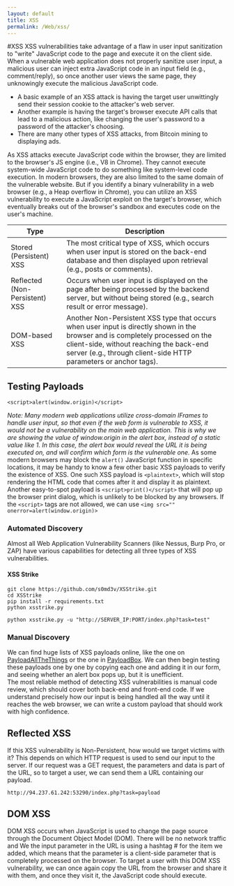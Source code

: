 ```yaml
---
layout: default
title: XSS
permalink: /Web/xss/
---
```

#XSS
XSS vulnerabilities take advantage of a flaw in user input sanitization to "write" JavaScript code to the page and execute it on the client side.
When a vulnerable web application does not properly sanitize user input, a malicious user can inject extra JavaScript code in an input field (e.g., comment/reply), so once another user views the same page, they unknowingly execute the malicious JavaScript code.
- A basic example of an XSS attack is having the target user unwittingly send their session cookie to the attacker's web server.
- Another example is having the target's browser execute API calls that lead to a malicious action, like changing the user's password to a password of the attacker's choosing.
- There are many other types of XSS attacks, from Bitcoin mining to displaying ads.

As XSS attacks execute JavaScript code within the browser, they are limited to the browser's JS engine (i.e., V8 in Chrome). They cannot execute system-wide JavaScript code to do something like system-level code execution. In modern browsers, they are also limited to the same domain of the vulnerable website. But if you identify a binary vulnerability in a web browser (e.g., a Heap overflow in Chrome), you can utilize an XSS vulnerability to execute a JavaScript exploit on the target's browser, which eventually breaks out of the browser's sandbox and executes code on the user's machine.
<!--
| Type                        | Description                                                                                                                                                                           |
|-----------------------------|---------------------------------------------------------------------------------------------------------------------------------------------------------------------------------------|
| Stored (Persistent) XSS     | The most critical type of XSS, which occurs when user input is stored on the back-end database and then displayed upon retrieval (e.g., posts or comments).                         |
| Reflected (Non-Persistent) XSS | Occurs when user input is displayed on the page after being processed by the backend server, but without being stored (e.g., search result or error message).                  |
| DOM-based XSS               | Another Non-Persistent XSS type that occurs when user input is directly shown in the browser and is completely processed on the client-side, without reaching the back-end server (e.g., through client-side HTTP parameters or anchor tags). |
-->
<table>
  <thead>
    <tr>
      <th>Type</th>
      <th>Description</th>
    </tr>
  </thead>
  <tbody>
    <tr>
      <td>Stored (Persistent) XSS</td>
      <td>The most critical type of XSS, which occurs when user input is stored on the back-end database and then displayed upon retrieval (e.g., posts or comments).</td>
    </tr>
    <tr>
      <td>Reflected (Non-Persistent) XSS</td>
      <td>Occurs when user input is displayed on the page after being processed by the backend server, but without being stored (e.g., search result or error message).</td>
    </tr>
    <tr>
      <td>DOM-based XSS</td>
      <td>Another Non-Persistent XSS type that occurs when user input is directly shown in the browser and is completely processed on the client-side, without reaching the back-end server (e.g., through client-side HTTP parameters or anchor tags).</td>
    </tr>
  </tbody>
</table>

## Testing Payloads
```
<script>alert(window.origin)</script>
```
*Note: Many modern web applications utilize cross-domain IFrames to handle user input, so that even if the web form is vulnerable to XSS, it would not be a vulnerability on the main web application. This is why we are showing the value of window.origin in the alert box, instead of a static value like 1. In this case, the alert box would reveal the URL it is being executed on, and will confirm which form is the vulnerable one.*
As some modern browsers may block the `alert()` JavaScript function in specific locations, it may be handy to know a few other basic XSS payloads to verify the existence of XSS. One such XSS payload is `<plaintext>`, which will stop rendering the HTML code that comes after it and display it as plaintext. Another easy-to-spot payload is `<script>print()</script>` that will pop up the browser print dialog, which is unlikely to be blocked by any browsers.
If the `<script>` tags are not allowed, we can use `<img src="" onerror=alert(window.origin)>`

### Automated Discovery
Almost all Web Application Vulnerability Scanners (like Nessus, Burp Pro, or ZAP) have various capabilities for detecting all three types of XSS vulnerabilities.

#### XSS Strike
```
git clone https://github.com/s0md3v/XSStrike.git
cd XSStrike
pip install -r requirements.txt
python xsstrike.py
```
```
python xsstrike.py -u "http://SERVER_IP:PORT/index.php?task=test"
```

### Manual Discovery

We can find huge lists of XSS payloads online, like the one on [PayloadAllTheThings](https://github.com/swisskyrepo/PayloadsAllTheThings/blob/master/XSS%20Injection/README.md) or the one in [PayloadBox](https://github.com/payloadbox/xss-payload-list). We can then begin testing these payloads one by one by copying each one and adding it in our form, and seeing whether an alert box pops up, but it is unefficient.<br>
The most reliable method of detecting XSS vulnerabilities is manual code review, which should cover both back-end and front-end code. If we understand precisely how our input is being handled all the way until it reaches the web browser, we can write a custom payload that should work with high confidence.

## Reflected XSS
If this XSS vulnerability is Non-Persistent, how would we target victims with it?
This depends on which HTTP request is used to send our input to the server.
If our request was a GET request, the parameters and data is part of the URL, so to target a user, we can send them a URL containing our payload.
```
http://94.237.61.242:53290/index.php?task=payload
```

## DOM XSS
DOM XSS occurs when JavaScript is used to change the page source through the Document Object Model (DOM).
There will be no network traffic and We the input parameter in the URL is using a hashtag # for the item we added, which means that the parameter is a client-side parameter that is completely processed on the browser.
To target a user with this DOM XSS vulnerability, we can once again copy the URL from the browser and share it with them, and once they visit it, the JavaScript code should execute. 
